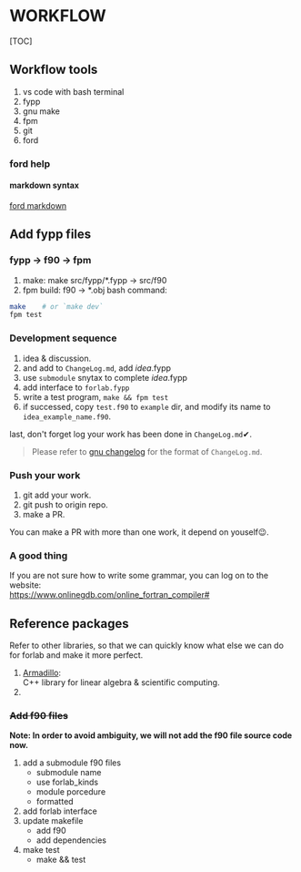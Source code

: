 # WORKFLOW
[TOC]

## Workflow tools
1. vs code with bash terminal
2. fypp
3. gnu make
4. fpm
5. git
6. ford

### ford help

#### markdown syntax

[ford markdown](https://daringfireball.net/projects/markdown/basics)

## Add fypp files

### fypp -> f90 -> fpm
1. make: make src/fypp/*.fypp -> src/f90
2. fpm build: f90 -> *.obj
bash command:
```bash
make    # or `make dev`
fpm test
```
### Development sequence
1. idea & discussion.
2. and add to `ChangeLog.md`, add _idea_.fypp
3. use `submodule` snytax to complete _idea_.fypp
4. add interface to `forlab.fypp`
5. write a test program, `make && fpm test`
6. if successed, copy `test.f90` to `example` dir, and modify its name to `idea_example_name.f90`.

last, don't forget log your work has been done in `ChangeLog.md`✔.  
> Please refer to [gnu changelog](https://www.gnu.org/prep/standards/html_node/Change-Logs.html) for the format of `ChangeLog.md`.

### Push your work
1. git add your work.
2. git push to origin repo.
3. make a PR.

You can make a PR with more than one work, it depend on youself😉.

### A good thing
If you are not sure how to write some grammar, you can log on to the website:  
https://www.onlinegdb.com/online_fortran_compiler#

## Reference packages
Refer to other libraries, so that we can quickly know what else we can do 
for forlab and make it more perfect.
1. [Armadillo](http://arma.sourceforge.net/docs.html):   
C++ library for linear algebra & scientific computing.
2. 

### ~~Add f90 files~~
**Note: In order to avoid ambiguity, we will not add the f90 file source code now.**
1. add a submodule f90 files
    + submodule name
    + use forlab_kinds
    + module porcedure
    + formatted
2. add forlab interface
3. update makefile
    + add f90
    + add dependencies
4. make test
    + make && test